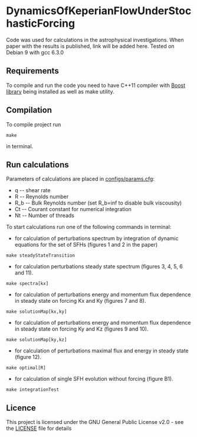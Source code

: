 # DynamicsOfKeperianFlowUnderStochasticForcing
Code was used for calculations in the astrophysical investigations. When paper with the results is published, link will be added here.
Tested on Debian 9 with gcc 6.3.0

## Requirements
To compile and run the code you need to have C++11 compiler with [Boost library](https://www.boost.org/) being installed as well as make utility.

## Compilation
To compile project run 
```
make
```
in terminal.

## Run calculations
Parameters of calculations are placed in [configs/params.cfg](configs/params.cfg):
  + q   -- shear rate
  + R   -- Reynolds number
  + R_b -- Bulk Reynolds number (set R_b=inf to disable bulk viscousity)
  + Ct  -- Courant constant for numerical integration
  + Nt  -- Number of threads
  
To start calculations run one of the following commands in terminal:
  + for calculation of perturbations spectrum by integration of dynamic equations for the set of SFHs (figures 1 and 2 in the paper)
  ```
  make steadyStateTransition
  ```
  + for calculation perturbations steady state spectrum (figures 3, 4, 5, 6 and 11).
  ```
  make spectra[kx]
  ```
  + for calculation of perturbations energy and momentum flux dependence in steady state on forcing Kx and Ky (figures 7 and 8).
  ```
  make solutionMap[kx,ky]
  ```
  + for calculation of perturbations energy and momentum flux dependence in steady state on forcing Ky and Kz (figures 9 and 10).
  ```
  make solutionMap[ky,kz]
  ```
  + for calculation of perturbations maximal flux and energy in steady state (figure 12).
  ```
  make optimal[R]
  ```
  + for calculation of single SFH evolution without forcing (figure B1).
  ```
  make integrationTest
  ```  
## Licence
This project is licensed under the GNU General Public License v2.0 - see the [LICENSE](LICENSE) file for details

